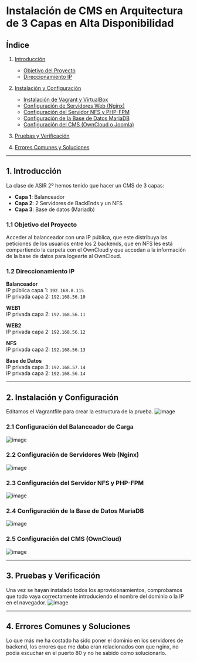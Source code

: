 # Instalación de CMS en Arquitectura de 3 Capas en Alta Disponibilidad

## Índice

1. [Introducción](#1-introducción)
   - [Objetivo del Proyecto](#11-objetivo-del-proyecto)  
   - [Direccionamiento IP](#12-direccionamiento-ip)

2. [Instalación y Configuración](#2-instalación-y-configuración)
   - [Instalación de Vagrant y VirtualBox](#21-instalación-de-vagrant-y-virtualbox)   
   - [Configuración de Servidores Web (Nginx)](#22-configuración-de-servidores-web-nginx)  
   - [Configuración del Servidor NFS y PHP-FPM](#23-configuración-del-servidor-nfs-y-php-fpm)  
   - [Configuración de la Base de Datos MariaDB](#24-configuración-de-la-base-de-datos-mariadb)  
   - [Configuración del CMS (OwnCloud o Joomla)](#25-configuración-del-cms-owncloud-o-joomla)  

3. [Pruebas y Verificación](#3-pruebas-y-verificación) 

4. [Errores Comunes y Soluciones](#5-errores-comunes-y-soluciones)

---

## 1. Introducción
La clase de ASIR 2º hemos tenido que hacer un CMS de 3 capas:
- **Capa 1**: Balanceador  
- **Capa 2**: 2 Servidores de BackEnds y un NFS  
- **Capa 3**: Base de datos (Mariadb)

### 1.1 Objetivo del Proyecto
Acceder al balanceador con una IP pública, que este distribuya las peticiones de los usuarios entre los 2 backends, que en NFS les está compartiendo la carpeta con el OwnCloud y que accedan a la información de la base de datos para logearte al OwnCloud.

### 1.2 Direccionamiento IP
**Balanceador**  
IP pública capa 1: `192.168.8.115`  
IP privada capa 2: `192.168.56.10`  

**WEB1**  
IP privada capa 2: `192.168.56.11`  

**WEB2**  
IP privada capa 2: `192.168.56.12`  

**NFS**  
IP privada capa 2: `192.168.56.13`  

**Base de Datos**  
IP privada capa 3: `192.168.57.14`  
IP privada capa 2: `192.168.56.14`  

---

## 2. Instalación y Configuración
Editamos el Vagrantfile para crear la estructura de la prueba.
![image](https://github.com/user-attachments/assets/8a9be94e-d16b-4ef6-95c4-502e80fc256c)

### 2.1 Configuración del Balanceador de Carga  
![image](https://github.com/user-attachments/assets/b25049cd-f057-4a91-a5a8-a203b6d7ce4e)


### 2.2 Configuración de Servidores Web (Nginx)  
![image](https://github.com/user-attachments/assets/6c516998-1302-4154-80db-943f5aaa90ff)


### 2.3 Configuración del Servidor NFS y PHP-FPM  
![image](https://github.com/user-attachments/assets/c8104d12-135c-4191-b0f3-abe220c63ad3)


### 2.4 Configuración de la Base de Datos MariaDB  
![image](https://github.com/user-attachments/assets/c4c3c33c-d849-4895-b9f6-b6cf38e678ec)


### 2.5 Configuración del CMS (OwnCloud)  
![image](https://github.com/user-attachments/assets/6ed2bda6-5df7-4a3d-ad14-3e76a4e45c79)

---

## 3. Pruebas y Verificación
Una vez se hayan instalado todos los aprovisionamientos, comprobamos que todo vaya correctamente introduciendo el nombre del dominio o la IP en el navegador.
![image](https://github.com/user-attachments/assets/07760b22-f437-42de-a2c5-4e4da0a881ad)

---

## 4. Errores Comunes y Soluciones
Lo que más me ha costado ha sido poner el dominio en los servidores de backend, los errores que me daba eran relacionados con  que nginx, no podia escuchar en el puerto 80 y no he sabido como solucionarlo.
